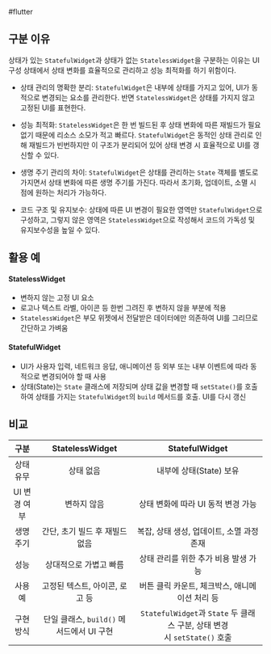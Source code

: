 #flutter

## 구분 이유
상태가 있는 `StatefulWidget`과 상태가 없는 `StatelessWidget`을 구분하는 이유는 UI 구성 상태에서 상태 변화를 효율적으로 관리하고 성능 최적화를 하기 위함이다.


- 상태 관리의 명확한 분리: `StatefulWidget`은 내부에 상태를 가지고 있어, UI가 동적으로 변경되는 요소를 관리한다. 반면 `StatelessWidget`은 상태를 가지지 않고 고정된 UI를 표현한다.

- 성능 최적화: `StatelessWidget`은 한 번 빌드된 후 상태 변화에 따른 재빌드가 필요 없기 때문에 리소스 소모가 적고 빠르다. `StatefulWidget`은 동적인 상태 관리로 인해 재빌드가 빈번하지만 이 구조가 분리되어 있어 상태 변경 시 효율적으로 UI를 갱신할 수 있다.

- 생명 주기 관리의 차이: `StatefulWidget`은 상태를 관리하는 `State` 객체를 별도로 가지면서 상태 변화에 따른 생명 주기를 가진다. 따라서 초기화, 업데이트, 소멸 시점에 원하는 처리가 가능하다.

- 코드 구조 및 유지보수: 상태에 따른 UI 변경이 필요한 영역만 `StatefulWidget`으로 구성하고, 그렇지 않은 영역은 `StatelessWidget`으로 작성해서 코드의 가독성 및 유지보수성을 높일 수 있다.


## 활용 예

#### StatelessWidget
- 변하지 않는 고정 UI 요소
- 로고나 텍스트 라벨, 아이콘 등 한번 그려진 후 변하지 않을 부분에 적용
- `StatelessWidget`은 부모 위젯에서 전달받은 데이터에만 의존하여 UI를 그리므로 간단하고 가벼움

#### StatefulWidget
- UI가 사용자 입력, 네트워크 응답, 애니메이션 등 외부 또는 내부 이벤트에 따라 동적으로 변경되어야 할 때 사용
- 상태(State)는 `State` 클래스에 저장되며 상태 값을 변경할 때 `setState()`를 호출하여 상태를 가지는 `StatefulWidget`의 `build` 메서드를 호출. UI를 다시 갱신


## 비교

|    구분    |        StatelessWidget        |                       StatefulWidget                        |
| :------: | :---------------------------: | :---------------------------------------------------------: |
|  상태 유무   |             상태 없음             |                      내부에 상태(State) 보유                       |
| UI 변경 여부 |            변하지 않음             |                    상태 변화에 따라 UI 동적 변경 가능                    |
|  생명 주기   |      간단, 초기 빌드 후 재빌드 없음       |                  복잡, 상태 생성, 업데이트, 소멸 과정 존재                  |
|    성능    |         상대적으로 가볍고 빠름          |                    상태 관리를 위한 추가 비용 발생 가능                    |
|   사용 예   |      고정된 텍스트, 아이콘, 로고 등       |                 버튼 클릭 카운트, 체크박스, 애니메이션 처리 등                 |
|  구현 방식   | 단일 클래스, `build()` 메서드에서 UI 구현 | `StatefulWidget`과 `State` 두 클래스 구분, 상태 변경 시 `setState()` 호출 |
